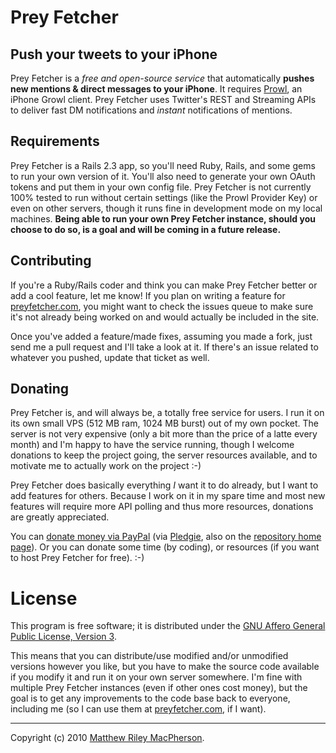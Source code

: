 # Prey Fetcher
## Push your tweets to your iPhone

Prey Fetcher is a _free and open-source service_ that automatically **pushes new mentions & direct messages to your iPhone**. It requires [Prowl](http://prowl.weks.net), an iPhone Growl client. Prey Fetcher uses Twitter's REST and Streaming APIs to deliver fast DM notifications and _instant_ notifications of mentions.

## Requirements

Prey Fetcher is a Rails 2.3 app, so you'll need Ruby, Rails, and some gems to run your own version of it. You'll also need to generate your own OAuth tokens and put them in your own config file. Prey Fetcher is not currently 100% tested to run without certain settings (like the Prowl Provider Key) or even on other servers, though it runs fine in development mode on my local machines. **Being able to run your own Prey Fetcher instance, should you choose to do so, is a goal and will be coming in a future release.**

## Contributing

If you're a Ruby/Rails coder and think you can make Prey Fetcher better or add a cool feature, let me know! If you plan on writing a feature for [preyfetcher.com](http://preyfetcher.com), you might want to check the issues queue to make sure it's not already being worked on and would actually be included in the site.

Once you've added a feature/made fixes, assuming you made a fork, just send me a pull request and I'll take a look at it. If there's an issue related to whatever you pushed, update that ticket as well.

## Donating

Prey Fetcher is, and will always be, a totally free service for users. I run it on its own small VPS (512 MB ram, 1024 MB burst) out of my own pocket. The server is not very expensive (only a bit more than the price of a latte every month) and I'm happy to have the service running, though I welcome donations to keep the project going, the server resources available, and to motivate me to actually work on the project :-)

Prey Fetcher does basically everything _I_ want it to do already, but I want to add features for others. Because I work on it in my spare time and most new features will require more API polling and thus more resources, donations are greatly appreciated.

You can [donate money via PayPal](http://pledgie.com/campaigns/10696) (via [Pledgie](http://pledgie.com/), also on the [repository home page](http://github.com/tofumatt/Prey-Fetcher)). Or you can donate some time (by coding), or resources (if you want to host Prey Fetcher for free). :-)

# License
This program is free software; it is distributed under the [GNU Affero General Public License, Version 3](http://www.gnu.org/licenses/agpl-3.0.html).

This means that you can distribute/use modified and/or unmodified versions however you like, but you have to make the source code available if you modify it and run it on your own server somewhere. I'm fine with multiple Prey Fetcher instances (even if other ones cost money), but the goal is to get any improvements to the code base back to everyone, including me (so I can use them at [preyfetcher.com](http://preyfetcher.com), if I want).

---

Copyright (c) 2010 [Matthew Riley MacPherson](http://lonelyvegan.com).
